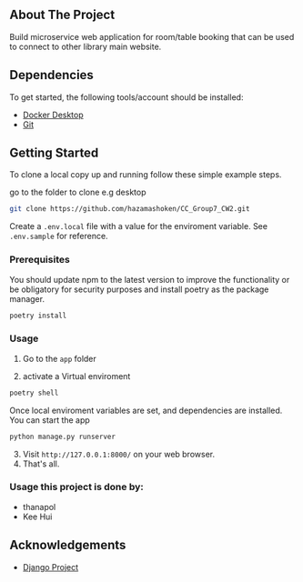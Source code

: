 ## About The Project

Build microservice web application for room/table booking that can be used to connect to other library main website.

## Dependencies

To get started, the following tools/account should be installed:

- [Docker Desktop](https://www.docker.com/products/docker-desktop/)
- [Git](https://git-scm.com/)

## Getting Started

To clone a local copy up and running follow these simple example steps.

go to the folder to clone e.g desktop

```sh
git clone https://github.com/hazamashoken/CC_Group7_CW2.git
```

Create a `.env.local` file with a value for the enviroment variable. See `.env.sample` for reference.

### Prerequisites

You should update npm to the latest version to improve the functionality or be obligatory for security purposes and install poetry as the package manager.

```sh
poetry install
```

### Usage

1. Go to the `app` folder

2. activate a Virtual enviroment
```sh
poetry shell
```
Once local enviroment variables are set, and dependencies are installed. You can start the app

```sh
python manage.py runserver
```
3. Visit `http://127.0.0.1:8000/` on your web browser.
4. That's all.

### Usage this project is done by:
- thanapol
- Kee Hui

## Acknowledgements

- [Django Project](https://www.djangoproject.com/)
